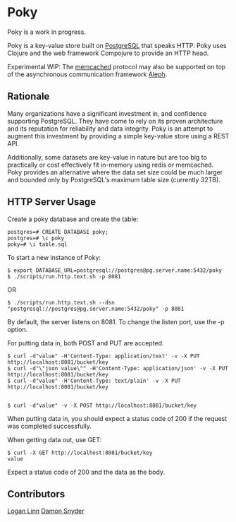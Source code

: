 # Poky

Poky is a work in progress. 

Poky is a key-value store built on [PostgreSQL](http://www.postgresql.org/) that speaks HTTP. Poky uses Clojure and the web framework
Compojure to provide an HTTP head.

Experimental WIP: The [memcached](https://github.com/memcached/memcached/blob/master/doc/protocol.txt)
protocol may also be supported on top of the asynchronous communication
framework [Aleph](https://github.com/ztellman/aleph).

## Rationale

Many organizations have a significant investment in, and confidence 
supporting PostgreSQL. They have come to rely on its proven architecture and its
reputation for reliability and data integrity. Poky is an attempt to augment
this investment by providing a simple key-value store using a REST API. 

Additionally, some datasets are key-value in nature but are too big to
practically or cost effectively fit in-memory using redis or memcached. Poky provides an
alternative where the data set size could be much larger and bounded only by
PostgreSQL's maximum table size (currently 32TB).

## HTTP Server Usage

Create a poky database and create the table:

    postgres=# CREATE DATABASE poky;
    postgres=# \c poky
    poky=# \i table.sql

To start a new instance of Poky:

    $ export DATABASE_URL=postgresql://postgres@pg.server.name:5432/poky
    $ ./scripts/run.http.text.sh -p 8081

OR

    $ ./scripts/run.http.text.sh --dsn "postgresql://postgres@pg.server.name:5432/poky" -p 8081

By default, the server listens on 8081. To change the listen port, use the -p
option.

For putting data in, both POST and PUT are accepted.

    $ curl -d"value" -H'Content-Type: application/text' -v -X PUT http://localhost:8081/bucket/key
    $ curl -d"\"json value\"" -H'Content-Type: application/json' -v -X PUT http://localhost:8081/bucket/key
    $ curl -d"value" -H'Content-Type: text/plain' -v -X PUT http://localhost:8081/bucket/key


    $ curl -d"value" -v -X POST http://localhost:8081/bucket/key

When putting data in, you should expect a status code of 200 if the request was
completed successfully.


When getting data out, use GET:

    $ curl -X GET http://localhost:8081/bucket/key
    value

Expect a status code of 200 and the data as the body.

## Contributors

[Logan Linn](https://github.com/loganlinn)
[Damon Snyder](https://github.com/drsnyder)
